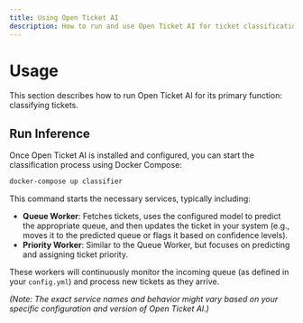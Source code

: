 ```yaml
---
title: Using Open Ticket AI
description: How to run and use Open Ticket AI for ticket classification.
---
```


# Usage

This section describes how to run Open Ticket AI for its primary function: classifying tickets.

## Run Inference

Once Open Ticket AI is installed and configured, you can start the classification process using Docker Compose:

```bash
docker-compose up classifier
```

This command starts the necessary services, typically including:

*   **Queue Worker**: Fetches tickets, uses the configured model to predict the appropriate queue, and then updates the ticket in your system (e.g., moves it to the predicted queue or flags it based on confidence levels).
*   **Priority Worker**: Similar to the Queue Worker, but focuses on predicting and assigning ticket priority.

These workers will continuously monitor the incoming queue (as defined in your `config.yml`) and process new tickets as they arrive.

*(Note: The exact service names and behavior might vary based on your specific configuration and version of Open Ticket AI.)*
